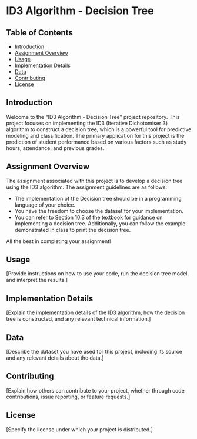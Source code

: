 # ID3 Algorithm - Decision Tree

## Table of Contents

- [Introduction](#introduction)
- [Assignment Overview](#assignment-overview)
- [Usage](#usage)
- [Implementation Details](#implementation-details)
- [Data](#data)
- [Contributing](#contributing)
- [License](#license)

## Introduction

Welcome to the "ID3 Algorithm - Decision Tree" project repository. This project focuses on implementing the ID3 (Iterative Dichotomiser 3) algorithm to construct a decision tree, which is a powerful tool for predictive modeling and classification. The primary application for this project is the prediction of student performance based on various factors such as study hours, attendance, and previous grades.

## Assignment Overview

The assignment associated with this project is to develop a decision tree using the ID3 algorithm. The assignment guidelines are as follows:

- The implementation of the Decision tree should be in a programming language of your choice.
- You have the freedom to choose the dataset for your implementation.
- You can refer to Section 10.3 of the textbook for guidance on implementing a decision tree. Additionally, you can follow the example demonstrated in class to print the decision tree.

All the best in completing your assignment!

## Usage

[Provide instructions on how to use your code, run the decision tree model, and interpret the results.]

## Implementation Details

[Explain the implementation details of the ID3 algorithm, how the decision tree is constructed, and any relevant technical information.]

## Data

[Describe the dataset you have used for this project, including its source and any relevant details about the data.]

## Contributing

[Explain how others can contribute to your project, whether through code contributions, issue reporting, or feature requests.]

## License

[Specify the license under which your project is distributed.]

